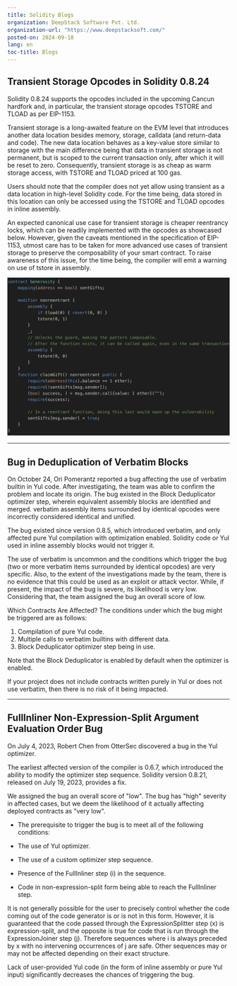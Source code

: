 ```yaml
---
title: Solidity Blogs
organization: DeepStack Software Pvt. Ltd.
organization-url: "https://www.deepstacksoft.com/"
posted-on: 2024-09-18
lang: en
toc-title: Blogs
---
```


## Transient Storage Opcodes in Solidity 0.8.24

Solidity 0.8.24 supports the opcodes included in the upcoming Cancun hardfork and, in particular, the transient storage opcodes TSTORE and TLOAD as per EIP-1153.

Transient storage is a long-awaited feature on the EVM level that introduces another data location besides memory, storage, calldata (and return-data and code). The new data location behaves as a key-value store similar to storage with the main difference being that data in transient storage is not permanent, but is scoped to the current transaction only, after which it will be reset to zero. Consequently, transient storage is as cheap as warm storage access, with TSTORE and TLOAD priced at 100 gas.

Users should note that the compiler does not yet allow using transient as a data location in high-level Solidity code. For the time being, data stored in this location can only be accessed using the TSTORE and TLOAD opcodes in inline assembly.

An expected canonical use case for transient storage is cheaper reentrancy locks, which can be readily implemented with the opcodes as showcased below. However, given the caveats mentioned in the specification of EIP-1153, utmost care has to be taken for more advanced use cases of transient storage to preserve the composability of your smart contract. To raise awareness of this issue, for the time being, the compiler will emit a warning on use of tstore in assembly.

![A simple reentrancy lock implemented with the help of transient storage](code-block.jpg)

<hr>

## Bug in Deduplication of Verbatim Blocks

On October 24, Ori Pomerantz reported a bug affecting the use of verbatim builtin in Yul code. After investigating, the team was able to confirm the problem and locate its origin. The bug existed in the Block Deduplicator optimizer step, wherein equivalent assembly blocks are identified and merged. verbatim assembly items surrounded by identical opcodes were incorrectly considered identical and unified.

The bug existed since version 0.8.5, which introduced verbatim, and only affected pure Yul compilation with optimization enabled. Solidity code or Yul used in inline assembly blocks would not trigger it.

The use of verbatim is uncommon and the conditions which trigger the bug (two or more verbatim items surrounded by identical opcodes) are very specific. Also, to the extent of the investigations made by the team, there is no evidence that this could be used as an exploit or attack vector. While, if present, the impact of the bug is severe, its likelihood is very low. Considering that, the team assigned the bug an overall score of low.

Which Contracts Are Affected?
The conditions under which the bug might be triggered are as follows:

1. Compilation of pure Yul code.
2. Multiple calls to verbatim builtins with different data.
3. Block Deduplicator optimizer step being in use.

Note that the Block Deduplicator is enabled by default when the optimizer is enabled.

If your project does not include contracts written purely in Yul or does not use verbatim, then there is no risk of it being impacted.
<hr>

## FullInliner Non-Expression-Split Argument Evaluation Order Bug

On July 4, 2023, Robert Chen from OtterSec discovered a bug in the Yul optimizer.

The earliest affected version of the compiler is 0.6.7, which introduced the ability to modify the optimizer step sequence. Solidity version 0.8.21, released on July 19, 2023, provides a fix.

We assigned the bug an overall score of "low". The bug has "high" severity in affected cases, but we deem the likelihood of it actually affecting deployed contracts as "very low".

* The prerequisite to trigger the bug is to meet all of the following conditions:

* The use of Yul optimizer.

* The use of a custom optimizer step sequence.

* Presence of the FullInliner step (i) in the sequence.

* Code in non-expression-split form being able to reach the FullInliner step.

It is not generally possible for the user to precisely control whether the code coming out of the code generator is or is not in this form. However, it is guaranteed that the code passed through the ExpressionSplitter step (x) is expression-split, and the opposite is true for code that is run through the ExpressionJoiner step (j). Therefore sequences where i is always preceded by x with no intervening occurrences of j are safe. Other sequences may or may not be affected depending on their exact structure.

Lack of user-provided Yul code (in the form of inline assembly or pure Yul input) significantly decreases the chances of triggering the bug.